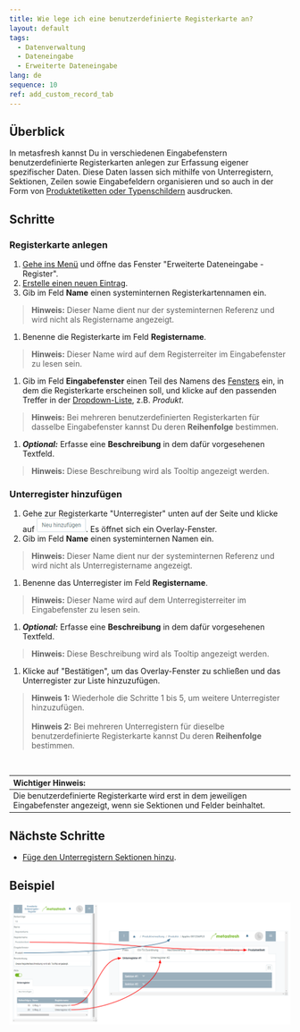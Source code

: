 ```yaml
---
title: Wie lege ich eine benutzerdefinierte Registerkarte an?
layout: default
tags:
  - Datenverwaltung
  - Dateneingabe
  - Erweiterte Dateneingabe
lang: de
sequence: 10
ref: add_custom_record_tab
---
```


## Überblick
In metasfresh kannst Du in verschiedenen Eingabefenstern benutzerdefinierte Registerkarten anlegen zur Erfassung eigener spezifischer Daten. Diese Daten lassen sich mithilfe von Unterregistern, Sektionen, Zeilen sowie Eingabefeldern organisieren und so auch in der Form von [Produktetiketten oder Typenschildern](Produktetikett_erstellen) ausdrucken.

## Schritte

### Registerkarte anlegen
1. [Gehe ins Menü](Menu) und öffne das Fenster "Erweiterte Dateneingabe - Register".
1. [Erstelle einen neuen Eintrag](Neuer_Datensatz_Fenster_Webui).
1. Gib im Feld **Name** einen systeminternen Registerkartennamen ein.
 >**Hinweis:** Dieser Name dient nur der systeminternen Referenz und wird nicht als Registername angezeigt.

1. Benenne die Registerkarte im Feld **Registername**.
 >**Hinweis:** Dieser Name wird auf dem Registerreiter im Eingabefenster zu lesen sein.

1. Gib im Feld **Eingabefenster** einen Teil des Namens des [Fensters](Menu) ein, in dem die Registerkarte erscheinen soll, und klicke auf den passenden Treffer in der <a href="Keyboard_Shortcuts_Liste#dropdown" title="Dynamisches Suchfeld (Autocomplete)">Dropdown-Liste</a>, z.B. *Produkt*.
 >**Hinweis:** Bei mehreren benutzerdefinierten Registerkarten für dasselbe Eingabefenster kannst Du deren **Reihenfolge** bestimmen.

1. ***Optional:*** Erfasse eine **Beschreibung** in dem dafür vorgesehenen Textfeld.
 >**Hinweis:** Diese Beschreibung wird als Tooltip angezeigt werden.

### Unterregister hinzufügen
1. Gehe zur Registerkarte "Unterregister" unten auf der Seite und klicke auf !["Neu hinzufügen"](assets/Neu_hinzufuegen_Button.png). Es öffnet sich ein Overlay-Fenster.
1. Gib im Feld **Name** einen systeminternen Namen ein.
 >**Hinweis:** Dieser Name dient nur der systeminternen Referenz und wird nicht als Unterregistername angezeigt.

1. Benenne das Unterregister im Feld **Registername**.
 >**Hinweis:** Dieser Name wird auf dem Unterregisterreiter im Eingabefenster zu lesen sein.

1. ***Optional:*** Erfasse eine **Beschreibung** in dem dafür vorgesehenen Textfeld.
 >**Hinweis:** Diese Beschreibung wird als Tooltip angezeigt werden.

1. Klicke auf "Bestätigen", um das Overlay-Fenster zu schließen und das Unterregister zur Liste hinzuzufügen.
 >**Hinweis 1:** Wiederhole die Schritte 1 bis 5, um weitere Unterregister hinzuzufügen.<br><br>
 >**Hinweis 2:** Bei mehreren Unterregistern für dieselbe benutzerdefinierte Registerkarte kannst Du deren **Reihenfolge** bestimmen.

<br>

| **Wichtiger Hinweis:** |
| :--- |
| Die benutzerdefinierte Registerkarte wird erst in dem jeweiligen Eingabefenster angezeigt, wenn sie Sektionen und Felder beinhaltet. |

## Nächste Schritte
- [Füge den Unterregistern Sektionen hinzu](Unterregister_Sektion_hinzufuegen).

## Beispiel
![](assets/DataEntry_Register-Unterregister.png)
